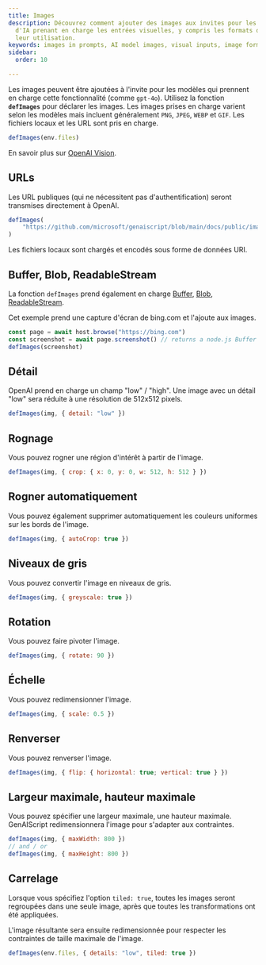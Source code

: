 ```yaml
---
title: Images
description: Découvrez comment ajouter des images aux invites pour les modèles
  d'IA prenant en charge les entrées visuelles, y compris les formats d'image et
  leur utilisation.
keywords: images in prompts, AI model images, visual inputs, image formats, OpenAI Vision
sidebar:
  order: 10

---
```


Les images peuvent être ajoutées à l'invite pour les modèles qui prennent en charge cette fonctionnalité (comme `gpt-4o`).
Utilisez la fonction **`defImages`** pour déclarer les images. Les images prises en charge varient
selon les modèles mais incluent généralement `PNG`, `JPEG`, `WEBP` et `GIF`. Les fichiers locaux et les URL sont pris en charge.

```js
defImages(env.files)
```

En savoir plus sur [OpenAI Vision](https://platform.openai.com/docs/guides/vision/limitations).

## URLs

Les URL publiques (qui ne nécessitent pas d'authentification) seront transmises directement à OpenAI.

```js wrap
defImages(
    "https://github.com/microsoft/genaiscript/blob/main/docs/public/images/logo.png?raw=true"
)
```

Les fichiers locaux sont chargés et encodés sous forme de données URI.

## Buffer, Blob, ReadableStream

La fonction `defImages` prend également en charge [Buffer](https://nodejs.org/api/buffer.html), [Blob](https://developer.mozilla.org/en-US/docs/Web/API/Blob), [ReadableStream](https://nodejs.org/api/stream.html).

Cet exemple prend une capture d'écran de bing.com et l'ajoute aux images.

```js wrap
const page = await host.browse("https://bing.com")
const screenshot = await page.screenshot() // returns a node.js Buffer
defImages(screenshot)
```

## Détail

OpenAI prend en charge un champ "low" / "high". Une image avec un détail "low" sera réduite à une résolution de 512x512 pixels.

```js 'detail: "low"'
defImages(img, { detail: "low" })
```

## Rognage

Vous pouvez rogner une région d'intérêt à partir de l'image.

```js "crop: { x: 0, y: 0, w: 512, h: 512 }" wrap
defImages(img, { crop: { x: 0, y: 0, w: 512, h: 512 } })
```

## Rogner automatiquement

Vous pouvez également supprimer automatiquement les couleurs uniformes sur les bords de l'image.

```js "autoCrop" wrap
defImages(img, { autoCrop: true })
```

## Niveaux de gris

Vous pouvez convertir l'image en niveaux de gris.

```js "greyscale" wrap
defImages(img, { greyscale: true })
```

## Rotation

Vous pouvez faire pivoter l'image.

```js "rotate: 90"
defImages(img, { rotate: 90 })
```

## Échelle

Vous pouvez redimensionner l'image.

```js "scale: 0.5"
defImages(img, { scale: 0.5 })
```

## Renverser

Vous pouvez renverser l'image.

```js "flip: { horizontal: true; vertical: true }" wrap
defImages(img, { flip: { horizontal: true; vertical: true } })
```

## Largeur maximale, hauteur maximale

Vous pouvez spécifier une largeur maximale, une hauteur maximale. GenAIScript redimensionnera l'image pour s'adapter aux contraintes.

```js "maxWidth: 800" "maxHeight: 800"
defImages(img, { maxWidth: 800 })
// and / or
defImages(img, { maxHeight: 800 })
```

## Carrelage

Lorsque vous spécifiez l'option `tiled: true`, toutes les images seront
regroupées dans une seule image, après que toutes les transformations ont été appliquées.

L'image résultante sera ensuite redimensionnée pour respecter les contraintes de taille maximale de l'image.

```js "tiled: true"
defImages(env.files, { details: "low", tiled: true })
```
